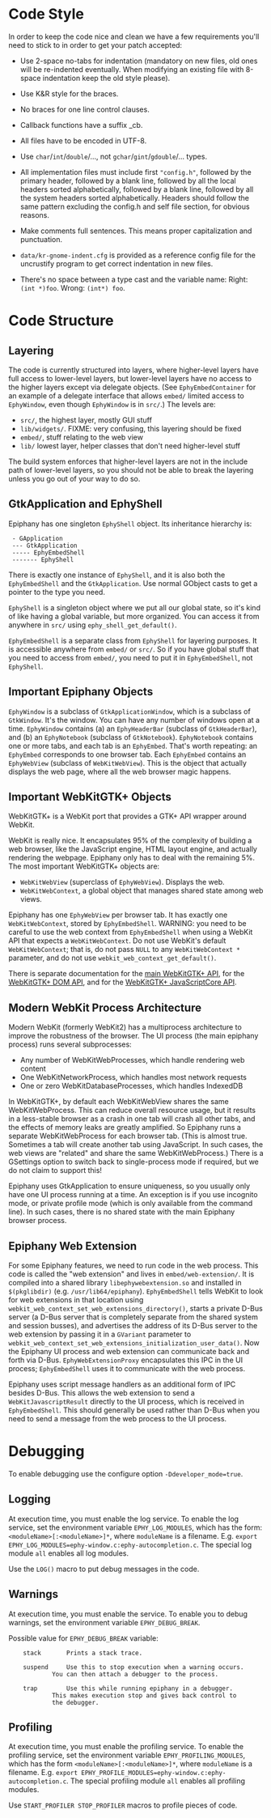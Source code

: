 # Code Style

In order to keep the code nice and clean we have a few requirements you'll
need to stick to in order to get your patch accepted:

 * Use 2-space no-tabs for indentation (mandatory on new files, old
   ones will be re-indented eventually. When modifying an existing file
   with 8-space indentation keep the old style please).

 * Use K&R style for the braces.

 * No braces for one line control clauses.

 * Callback functions have a suffix _cb.

 * All files have to be encoded in UTF-8.

 * Use `char`/`int`/`double`/…, not `gchar`/`gint`/`gdouble`/… types.

 * All implementation files must include first `"config.h"`, followed by
   the primary header, followed by a blank line, followed by all the
   local headers sorted alphabetically, followed by a blank line,
   followed by all the system headers sorted alphabetically. Headers
   should follow the same pattern excluding the config.h and
   self file section, for obvious reasons.

 * Make comments full sentences. This means proper capitalization and
   punctuation.

 * `data/kr-gnome-indent.cfg` is provided as a reference config file for the
   uncrustify program to get correct indentation in new files.

 * There's no space between a type cast and the variable name:  Right:
   `(int *)foo`. Wrong: `(int*) foo`.

# Code Structure

## Layering

The code is currently structured into layers, where higher-level layers have
full access to lower-level layers, but lower-level layers have no access to the
higher layers except via delegate objects. (See `EphyEmbedContainer` for an
example of a delegate interface that allows `embed/` limited access to
`EphyWindow`, even though `EphyWindow` is in `src/`.) The levels are:

 * `src/`, the highest layer, mostly GUI stuff
 * `lib/widgets/`. FIXME: very confusing, this layering should be fixed
 * `embed/`, stuff relating to the web view
 * `lib/` lowest layer, helper classes that don't need higher-level stuff

The build system enforces that higher-level layers are not in the include path
of lower-level layers, so you should not be able to break the layering unless
you go out of your way to do so.

## GtkApplication and EphyShell

Epiphany has one singleton `EphyShell` object. Its inheritance hierarchy is:

```
 - GApplication
 --- GtkApplication
 ----- EphyEmbedShell
 ------- EphyShell
```

There is exactly one instance of `EphyShell`, and it is also both the
`EphyEmbedShell` and the `GtkApplication`. Use normal GObject casts to get a
pointer to the type you need.

`EphyShell` is a singleton object where we put all our global state, so it's kind
of like having a global variable, but more organized. You can access it from
anywhere in `src/` using `ephy_shell_get_default()`.

`EphyEmbedShell` is a separate class from `EphyShell` for layering purposes. It
is accessible anywhere from `embed/` or `src/`. So if you have global stuff
that you need to access from `embed/`, you need to put it in `EphyEmbedShell`,
not `EphyShell`.

## Important Epiphany Objects

`EphyWindow` is a subclass of `GtkApplicationWindow`, which is a subclass of
`GtkWindow`. It's the window. You can have any number of windows open at a time.
`EphyWindow` contains (a) an `EphyHeaderBar` (subclass of `GtkHeaderBar`), and
(b) an `EphyNotebook` (subclass of `GtkNotebook`). `EphyNotebook` contains one
or more tabs, and each tab is an `EphyEmbed`. That's worth repeating: an
`EphyEmbed` corresponds to one browser tab. Each `EphyEmbed` contains an
`EphyWebView` (subclass of `WebKitWebView`). This is the object that actually
displays the web page, where all the web browser magic happens.

## Important WebKitGTK+ Objects

WebKitGTK+ is a WebKit port that provides a GTK+ API wrapper around WebKit.

WebKit is really nice. It encapsulates 95% of the complexity of building a web
browser, like the JavaScript engine, HTML layout engine, and actually rendering
the webpage. Epiphany only has to deal with the remaining 5%. The most important
WebKitGTK+ objects are:

 * `WebKitWebView` (superclass of `EphyWebView`). Displays the web.
 * `WebKitWebContext`, a global object that manages shared state among web views.

Epiphany has one `EphyWebView` per browser tab. It has exactly one
`WebKitWebContext`, stored by `EphyEmbedShell`. WARNING: you need to be careful
to use the web context from `EphyEmbedShell` when using a WebKit API that
expects a `WebKitWebContext`. Do not use WebKit's default `WebKitWebContext`;
that is, do not pass `NULL` to any `WebKitWebContext *` parameter, and do not
use `webkit_web_context_get_default()`.

There is separate documentation for the [main WebKitGTK+ API](https://webkitgtk.org/reference/webkit2gtk/unstable/index.html),
for the [WebKitGTK+ DOM API](https://webkitgtk.org/reference/webkitdomgtk/unstable/index.html),
and for the [WebKitGTK+ JavaScriptCore API](https://webkitgtk.org/reference/jsc-glib/unstable/index.html).

## Modern WebKit Process Architecture

Modern WebKit (formerly WebKit2) has a multiprocess architecture to improve the
robustness of the browser. The UI process (the main epiphany process) runs several
subprocesses:

 * Any number of WebKitWebProcesses, which handle rendering web content
 * One WebKitNetworkProcess, which handles most network requests
 * One or zero WebKitDatabaseProcesses, which handles IndexedDB

In WebKitGTK+, by default each WebKitWebView shares the same WebKitWebProcess.
This can reduce overall resource usage, but it results in a less-stable browser
as a crash in one tab will crash all other tabs, and the effects of memory leaks
are greatly amplified. So Epiphany runs a separate WebKitWebProcess for each
browser tab. (This is almost true. Sometimes a tab will create another tab using
JavaScript. In such cases, the web views are "related" and share the same
WebKitWebProcess.) There is a GSettings option to switch back to single-process
mode if required, but we do not claim to support this!

Epiphany uses GtkApplication to ensure uniqueness, so you usually only have one
UI process running at a time. An exception is if you use incognito mode, or
private profile mode (which is only available from the command line). In such
cases, there is no shared state with the main Epiphany browser process.

## Epiphany Web Extension

For some Epiphany features, we need to run code in the web process. This code is
called the "web extension" and lives in `embed/web-extension/`. It is compiled
into a shared library `libephywebextension.so` and installed in `$(pkglibdir)`
(e.g. `/usr/lib64/epiphany`). `EphyEmbedShell` tells WebKit to look for web
extensions in that location using `webkit_web_context_set_web_extensions_directory()`,
starts a private D-Bus server (a D-Bus server that is completely separate from
the shared system and session busses), and advertises the address of its D-Bus
server to the web extension by passing it in a `GVariant` parameter to
`webkit_web_context_set_web_extensions_initialization_user_data()`. Now the
Epiphany UI process and web extension can communicate back and forth via D-Bus.
`EphyWebExtensionProxy` encapsulates this IPC in the UI process; `EphyEmbedShell`
uses it to communicate with the web process.

Epiphany uses script message handlers as an additional form of IPC besides
D-Bus. This allows the web extension to send a `WebKitJavascriptResult` directly
to the UI process, which is received in `EphyEmbedShell`. This should generally
be used rather than D-Bus when you need to send a message from the web process
to the UI process.

# Debugging

To enable debugging use the configure option `-Ddeveloper_mode=true`.

## Logging

At execution time, you must enable the log service. To enable the
log service, set the environment variable `EPHY_LOG_MODULES`, which has the form:
`<moduleName>[:<moduleName>]*`, where `moduleName` is a filename. E.g.
`export EPHY_LOG_MODULES=ephy-window.c:ephy-autocompletion.c`. The special log
module `all` enables all log modules.

Use the `LOG()` macro to put debug messages in the code.

## Warnings

At execution time, you must enable the service. To enable you to debug
warnings, set the environment variable `EPHY_DEBUG_BREAK`.

Possible value for `EPHY_DEBUG_BREAK` variable:

```
	stack		Prints a stack trace.

	suspend		Use this to stop execution when a warning occurs.
			You can then attach a debugger to the process.

	trap		Use this while running epiphany in a debugger.
			This makes execution stop and gives back control to
			the debugger.
```

## Profiling

At execution time, you must enable the profiling service. To enable the
profiling service, set the environment variable `EPHY_PROFILING_MODULES`,
which has the form `<moduleName>[:<moduleName>]*`, where `moduleName` is a
filename. E.g. `export EPHY_PROFILE_MODULES=ephy-window.c:ephy-autocompletion.c`.
The special profiling module `all` enables all profiling modules.

Use `START_PROFILER STOP_PROFILER` macros to profile pieces of code.
